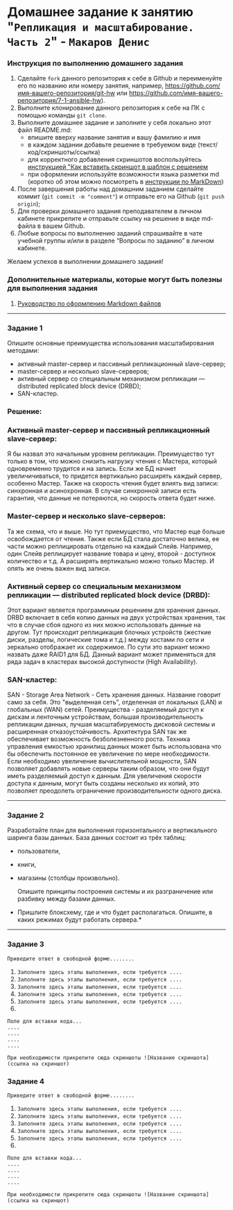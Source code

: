 # Домашнее задание к занятию "`Репликация и масштабирование. Часть 2`" - `Макаров Денис`


### Инструкция по выполнению домашнего задания

   1. Сделайте `fork` данного репозитория к себе в Github и переименуйте его по названию или номеру занятия, например, https://github.com/имя-вашего-репозитория/git-hw или  https://github.com/имя-вашего-репозитория/7-1-ansible-hw).
   2. Выполните клонирование данного репозитория к себе на ПК с помощью команды `git clone`.
   3. Выполните домашнее задание и заполните у себя локально этот файл README.md:
      - впишите вверху название занятия и вашу фамилию и имя
      - в каждом задании добавьте решение в требуемом виде (текст/код/скриншоты/ссылка)
      - для корректного добавления скриншотов воспользуйтесь [инструкцией "Как вставить скриншот в шаблон с решением](https://github.com/netology-code/sys-pattern-homework/blob/main/screen-instruction.md)
      - при оформлении используйте возможности языка разметки md (коротко об этом можно посмотреть в [инструкции  по MarkDown](https://github.com/netology-code/sys-pattern-homework/blob/main/md-instruction.md))
   4. После завершения работы над домашним заданием сделайте коммит (`git commit -m "comment"`) и отправьте его на Github (`git push origin`);
   5. Для проверки домашнего задания преподавателем в личном кабинете прикрепите и отправьте ссылку на решение в виде md-файла в вашем Github.
   6. Любые вопросы по выполнению заданий спрашивайте в чате учебной группы и/или в разделе “Вопросы по заданию” в личном кабинете.
   
Желаем успехов в выполнении домашнего задания!
   
### Дополнительные материалы, которые могут быть полезны для выполнения задания

1. [Руководство по оформлению Markdown файлов](https://gist.github.com/Jekins/2bf2d0638163f1294637#Code)

---

### Задание 1
Опишите основные преимущества использования масштабирования методами:

 - активный master-сервер и пассивный репликационный slave-сервер;
 - master-сервер и несколько slave-серверов;
 - активный сервер со специальным механизмом репликации — distributed replicated block device (DRBD);
 - SAN-кластер.

### Решение:

  ### Активный master-сервер и пассивный репликационный slave-сервер:

Я бы назвал это начальным уровнем репликации. Преимущество тут только в том, что можно снизить нагрузку чтения с Мастера, который одновременно трудится и на запись. Если же БД начнет увеличичиваться, то придется вертикально расширять каждый сервер, особенно Мастер. Также на скорость чтения будет влиять вид записи: синхронная и асинохронная. В случае синхронной записи есть гарантия, что данные не потеряются, но скорость ответа будет ниже.

  ### Мaster-сервер и несколько slave-серверов:

Та же схема, что и выше. Но тут приемущество, что Мастер еще больше освобождается от чтения. Также если БД стала достаточно велика, ее части можно реплицировать отдельно на каждый Слейв. Например, один Слейв реплицирует название товара и цену, второй - доступнок количество и т.д. А расширять вертикально можно только Мастер. И опять же очень важен вид записи.

 ### Активный сервер со специальным механизмом репликации — distributed replicated block device (DRBD):

Этот вариант является программным решением для хранения данных. DRBD включает в себя копию данных на двух устройствах хранения, так что в случае сбоя одного из них можно использовать данные на другом. Тут происходит реплицикация блочных устройств (жесткие диски, разделы, логические тома и т.д.) между хостами по сети и зеркально отображает их содержимое. По сути это вариант можно назвать даже RAID1 для БД. Данный вариант может применяться для ряда задач в кластерах высокой доступности (High Availability).

### SAN-кластер:
SAN - Storage Area Network - Сеть хранения данных. Название говорит само за себя. Это "выделенная сеть", отделенная от локальных (LAN) и глобальных (WAN) сетей. Преимущества - разделяемый доступ к дискам и ленточным устройствам, большая производительность репликации данных, лучшая масштабируемость дисковой системы и расширенная отказоустойчивость. Архитектура SAN так же обеспечивает возможность безболезненного роста. Техника управления емкостью хранилищ данных может быть использована что бы обеспечить постоянное ее увеличение по мере необходимости. Если необходимо увеличение вычислительной мощности, SAN позволяет добавлять новые серверы таким образом, что они будут иметь разделяемый доступ к данным. Для увеличения скорости доступа к данным, могут быть созданы несколько их копий, это позволяет преодолеть ограничение производительности одного диска.

---

### Задание 2

Разработайте план для выполнения горизонтального и вертикального шаринга базы данных. База данных состоит из трёх таблиц:

 - пользователи,
 - книги,
 - магазины (столбцы произвольно).

   Опишите принципы построения системы и их разграничение или разбивку между базами данных.

* Пришлите блоксхему, где и что будет располагаться. Опишите, в каких режимах будут работать сервера.*

---

### Задание 3

`Приведите ответ в свободной форме........`

1. `Заполните здесь этапы выполнения, если требуется ....`
2. `Заполните здесь этапы выполнения, если требуется ....`
3. `Заполните здесь этапы выполнения, если требуется ....`
4. `Заполните здесь этапы выполнения, если требуется ....`
5. `Заполните здесь этапы выполнения, если требуется ....`
6. 

```
Поле для вставки кода...
....
....
....
....
```

`При необходимости прикрепитe сюда скриншоты
![Название скриншота](ссылка на скриншот)`

### Задание 4

`Приведите ответ в свободной форме........`

1. `Заполните здесь этапы выполнения, если требуется ....`
2. `Заполните здесь этапы выполнения, если требуется ....`
3. `Заполните здесь этапы выполнения, если требуется ....`
4. `Заполните здесь этапы выполнения, если требуется ....`
5. `Заполните здесь этапы выполнения, если требуется ....`
6. 

```
Поле для вставки кода...
....
....
....
....
```

`При необходимости прикрепитe сюда скриншоты
![Название скриншота](ссылка на скриншот)`

